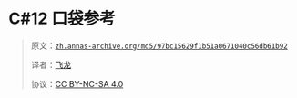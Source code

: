 # C#12 口袋参考

> 原文：[`zh.annas-archive.org/md5/97bc15629f1b51a0671040c56db61b92`](https://zh.annas-archive.org/md5/97bc15629f1b51a0671040c56db61b92)
> 
> 译者：[飞龙](https://github.com/wizardforcel)
> 
> 协议：[CC BY-NC-SA 4.0](http://creativecommons.org/licenses/by-nc-sa/4.0/)